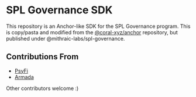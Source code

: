 # SPL Governance SDK

This repository is an Anchor-like SDK for the SPL Governance program. This is copy/pasta and modified from the [@coral-xyz/anchor](https://github.com/coral-xyz/anchor) repository, but published under @mithraic-labs/spl-governance.

## Contributions From

- [PsyFi](https://www.psyfi.io)
- [Armada](https://app.armadafi.so)

Other contributors welcome :)
